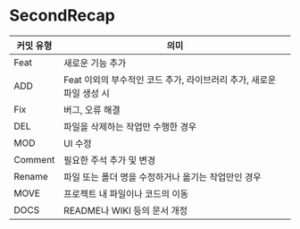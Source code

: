 # SecondRecap

| 커밋 유형 | 의미 |
| --- | --- |
| Feat | 새로운 기능 추가 |
| ADD | Feat 이외의 부수적인 코드 추가, 라이브러리 추가, 새로운 파일 생성 시 |
| Fix | 버그, 오류 해결 |
| DEL | 파일을 삭제하는 작업만 수행한 경우 |
| MOD | UI 수정 |
| Comment | 필요한 주석 추가 및 변경 |
| Rename | 파일 또는 폴더 명을 수정하거나 옮기는 작업만인 경우 |
| MOVE | 프로젝트 내 파일이나 코드의 이동 |
| DOCS  | README나 WIKI 등의 문서 개정 |
